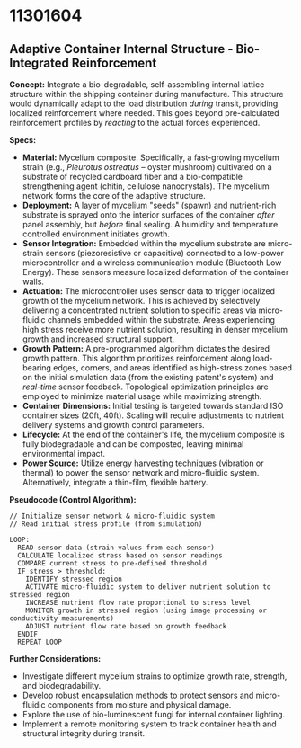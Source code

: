 # 11301604

## Adaptive Container Internal Structure - Bio-Integrated Reinforcement

**Concept:** Integrate a bio-degradable, self-assembling internal lattice structure within the shipping container during manufacture. This structure would dynamically adapt to the load distribution *during* transit, providing localized reinforcement where needed. This goes beyond pre-calculated reinforcement profiles by *reacting* to the actual forces experienced.

**Specs:**

*   **Material:** Mycelium composite. Specifically, a fast-growing mycelium strain (e.g., *Pleurotus ostreatus* – oyster mushroom) cultivated on a substrate of recycled cardboard fiber and a bio-compatible strengthening agent (chitin, cellulose nanocrystals). The mycelium network forms the core of the adaptive structure.
*   **Deployment:** A layer of mycelium "seeds" (spawn) and nutrient-rich substrate is sprayed onto the interior surfaces of the container *after* panel assembly, but *before* final sealing. A humidity and temperature controlled environment initiates growth.
*   **Sensor Integration:** Embedded within the mycelium substrate are micro-strain sensors (piezoresistive or capacitive) connected to a low-power microcontroller and a wireless communication module (Bluetooth Low Energy). These sensors measure localized deformation of the container walls.
*   **Actuation:** The microcontroller uses sensor data to trigger localized growth of the mycelium network. This is achieved by selectively delivering a concentrated nutrient solution to specific areas via micro-fluidic channels embedded within the substrate. Areas experiencing high stress receive more nutrient solution, resulting in denser mycelium growth and increased structural support.
*   **Growth Pattern:**  A pre-programmed algorithm dictates the desired growth pattern. This algorithm prioritizes reinforcement along load-bearing edges, corners, and areas identified as high-stress zones based on the initial simulation data (from the existing patent's system) and *real-time* sensor feedback. Topological optimization principles are employed to minimize material usage while maximizing strength.
*   **Container Dimensions:** Initial testing is targeted towards standard ISO container sizes (20ft, 40ft). Scaling will require adjustments to nutrient delivery systems and growth control parameters.
*   **Lifecycle:** At the end of the container's life, the mycelium composite is fully biodegradable and can be composted, leaving minimal environmental impact.
*   **Power Source:** Utilize energy harvesting techniques (vibration or thermal) to power the sensor network and micro-fluidic system. Alternatively, integrate a thin-film, flexible battery.

**Pseudocode (Control Algorithm):**

```
// Initialize sensor network & micro-fluidic system
// Read initial stress profile (from simulation)

LOOP:
  READ sensor data (strain values from each sensor)
  CALCULATE localized stress based on sensor readings
  COMPARE current stress to pre-defined threshold
  IF stress > threshold:
    IDENTIFY stressed region
    ACTIVATE micro-fluidic system to deliver nutrient solution to stressed region
    INCREASE nutrient flow rate proportional to stress level
    MONITOR growth in stressed region (using image processing or conductivity measurements)
    ADJUST nutrient flow rate based on growth feedback
  ENDIF
  REPEAT LOOP
```

**Further Considerations:**

*   Investigate different mycelium strains to optimize growth rate, strength, and biodegradability.
*   Develop robust encapsulation methods to protect sensors and micro-fluidic components from moisture and physical damage.
*   Explore the use of bio-luminescent fungi for internal container lighting.
*   Implement a remote monitoring system to track container health and structural integrity during transit.